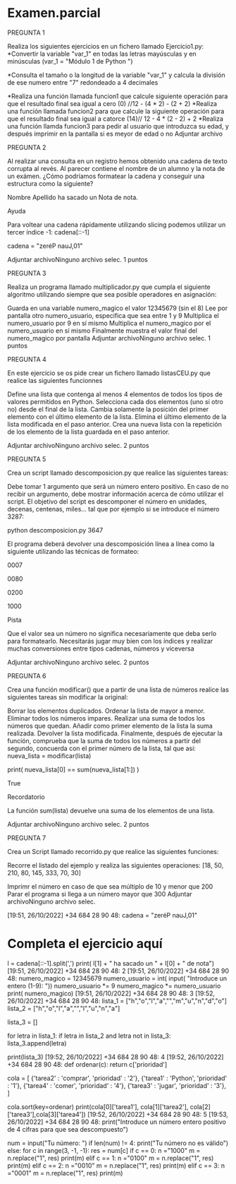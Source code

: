 # Examen.parcial
PREGUNTA 1

Realiza los siguientes ejercicios en un fichero llamado Ejercicio1.py:
*Convertir la variable "var_1" en todas las letras mayúsculas y en minúsculas (var_1 = "Módulo 1 de Python ")

*Consulta el tamaño o la longitud de la variable "var_1" y calcula la división de ese numero entre "7" redondeado a 4 decimales

*Realiza una función llamada funcion1  que calcule siguiente operación para que el resultado final sea igual a cero (0) //12 - (4 * 2) - (2 + 2)
*Realiza una función llamada funcion2 para que calcule la siguiente operación para que el resultado final sea igual a catorce (14)// 12 - 4 * (2 - 2) + 2
*Realiza una función llamda funcion3 para pedir al usuario que introduzca su edad, y después imprimir en la pantalla si es meyor de edad o no
Adjuntar archivo

PREGUNTA 2

Al realizar una consulta en un registro hemos obtenido una cadena de texto corrupta al revés. Al parecer contiene el nombre de un alumno y la nota de un exámen. ¿Cómo podríamos formatear la cadena y conseguir una estructura como la siguiente?

Nombre Apellido ha sacado un Nota de nota.

Ayuda

Para voltear una cadena rápidamente utilizando slicing podemos utilizar un tercer índice -1: cadena[::-1]

cadena = "zeréP nauJ,01"

Adjuntar archivoNinguno archivo selec.
1 puntos   

PREGUNTA 3

Realiza un programa llamado multiplicador.py que cumpla el siguiente algoritmo utilizando siempre que sea posible operadores en asignación:

Guarda en una variable numero_magico el valor 12345679 (sin el 8)
Lee por pantalla otro numero_usuario, especifica que sea entre 1 y 9
Multiplica el numero_usuario por 9 en sí mismo
Multiplica el numero_magico por el numero_usuario en sí mismo
Finalmente muestra el valor final del numero_magico por pantalla
Adjuntar archivoNinguno archivo selec.
1 puntos   

PREGUNTA 4

En este ejercicio se os pide crear un fichero llamado listasCEU.py que realice las siguientes funcionnes


Define una lista que contenga al menos 4 elementos de todos los tipos de valores permitidos en Python.
Selecciona cada dos elementos (uno si otro no) desde el final de la lista.
Cambia solamente la posición del primer elemento con el último elemento de la lista.
Elimina el último elemento de la lista modificada en el paso anterior.
Crea una nueva lista con la repetición de los elemento de la lista guardada en el paso anterior.

Adjuntar archivoNinguno archivo selec.
2 puntos   

PREGUNTA 5

Crea un script llamado descomposicion.py que realice las siguientes tareas:

Debe tomar 1 argumento que será un número entero positivo.
En caso de no recibir un argumento, debe mostrar información acerca de cómo utilizar el script.
El objetivo del script es descomponer el número en unidades, decenas, centenas, miles... tal que por ejemplo si se introduce el número 3287:

python descomposicion.py 3647

El programa deberá devolver una descomposición línea a línea como la siguiente utilizando las técnicas de formateo:

0007

0080

0200

1000

Pista

Que el valor sea un número no significa necesariamente que deba serlo para formatearlo. Necesitarás jugar muy bien con los índices y realizar muchas conversiones entre tipos cadenas, números y viceversa

Adjuntar archivoNinguno archivo selec.
2 puntos   

PREGUNTA 6

Crea una función modificar() que a partir de una lista de números realice las siguientes tareas sin modificar la original:

Borrar los elementos duplicados.
Ordenar la lista de mayor a menor.
Eliminar todos los números impares.
Realizar una suma de todos los números que quedan.
Añadir como primer elemento de la lista la suma realizada.
Devolver la lista modificada.
Finalmente, después de ejecutar la función, comprueba que la suma de todos los números a partir del segundo, concuerda con el primer número de la lista, tal que así:
nueva_lista = modificar(lista)

print( nueva_lista[0] == sum(nueva_lista[1:]) )

True

Recordatorio

La función sum(lista) devuelve una suma de los elementos de una lista.

Adjuntar archivoNinguno archivo selec.
2 puntos   

PREGUNTA 7

Crea un Script llamado recorrido.py que realice las siguientes funciones:

Recorre el listado del ejemplo y realiza las siguientes operaciones: [18, 50, 210, 80, 145, 333, 70, 30]

Imprimr el número en caso de que sea múltiplo de 10 y menor que 200
Parar el programa si llega a un número mayor que 300
Adjuntar archivoNinguno archivo selec.

[19:51, 26/10/2022] +34 684 28 90 48: cadena = "zeréP nauJ,01"

# Completa el ejercicio aquí
l = cadena[::-1].split(',')
print( l[1] + " ha sacado un " + l[0] + " de nota")
[19:51, 26/10/2022] +34 684 28 90 48: 2
[19:51, 26/10/2022] +34 684 28 90 48: numero_magico = 12345679
numero_usuario = int( input( "Introduce un entero (1-9): "))
numero_usuario *= 9
numero_magico *= numero_usuario
print( numero_magico)
[19:51, 26/10/2022] +34 684 28 90 48: 3
[19:52, 26/10/2022] +34 684 28 90 48: lista_1 = ["h","o","l","a","","m","u","n","d","o"]
lista_2 = ["h","o","l","a","","l","u","n","a"]

lista_3 = []

for letra in lista_1:
    if letra in lista_2 and letra not in lista_3:
        lista_3.append(letra)

print(lista_3)
[19:52, 26/10/2022] +34 684 28 90 48: 4
[19:52, 26/10/2022] +34 684 28 90 48: def ordenar(c):
    return c['prioridad']

cola = [
    {'tarea2' : 'comprar', 'prioridad' : '2'},
    {'tarea1' : 'Python', 'prioridad' : '1'},
    {'tarea4' : 'comer', 'prioridad' : '4'},
    {'tarea3' : 'jugar', 'prioridad' : '3'},
]

cola.sort(key=ordenar)
print(cola[0]['tarea1'], cola[1]['tarea2'], cola[2]['tarea3'],cola[3]['tarea4'])
[19:52, 26/10/2022] +34 684 28 90 48: 5
[19:53, 26/10/2022] +34 684 28 90 48: print("Introduce un número entero positivo de 4 cifras para que sea descompuesto")

num = input("Tu número: ")
if len(num) != 4:
    print("Tu número no es válido")
else:
    for c in range(3, -1, -1):
        res = num[c]
        if c == 0:
            n ="1000"
            m = n.replace("1", res)
            print(m)
        elif c == 1:
            n ="0100"
            m = n.replace("1", res)
            print(m)
        elif c == 2:
            n ="0010"
            m = n.replace("1", res)
            print(m)
        elif c == 3:
            n ="0001"
            m = n.replace("1", res)
            print(m)